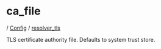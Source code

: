 # ca_file

/ [Config](../../README.md) / [resolver_tls](../README.md) 

TLS certificate authority file. Defaults to system trust store.

